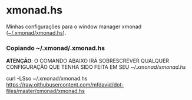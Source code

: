 # xmonad.hs
Minhas configurações para o window manager xmonad ([~/.xmonad/xmonad.hs](xmonad.hs)).

### Copiando ~/.xmonad/.xmonad.hs

**ATENÇÃO**: O COMANDO ABAIXO IRÁ SOBRESCREVER QUALQUER CONFIGURAÇÃO QUE TENHA SIDO FEITA EM SEU *~/.xmonad/xmonad.hs*

curl -LSso ~/.xmonad/xmonad.hs https://raw.githubusercontent.com/mfdavid/dot-files/master/xmonad/xmonad.hs
